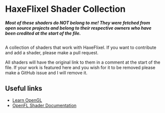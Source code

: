 # HaxeFlixel Shader Collection
***Most of these shaders do NOT belong to me! They were fetched from open source projects and belong to their respective owners who have been credited at the start of the file.***
##
A collection of shaders that work with HaxeFlixel. If you want to contribute and add a shader, please make a pull request.

All shaders will have the original link to them in a comment at the start of the file. If your work is featured here and you wish for it to be removed please make a GitHub issue and I will remove it.

## Useful links
- [Learn OpenGL](https://learnopengl.com/)
- [OpenFL Shader Documentation](https://api.openfl.org/openfl/display/Shader.html)
